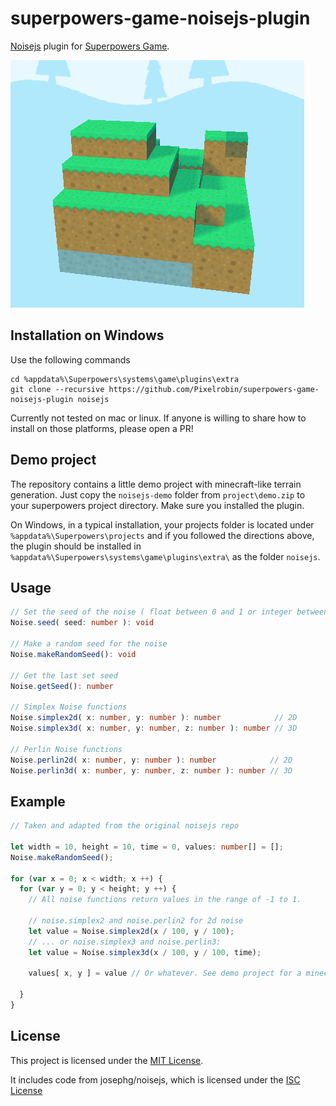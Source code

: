 
# superpowers-game-noisejs-plugin
[Noisejs](https://github.com/josephg/noisejs) plugin for [Superpowers Game](https://github.com/superpowers/superpowers-game).

![Example game scene with minecraft-like blocks](superpowers-noisejs.gif)

## Installation on Windows
Use the following commands
```
cd %appdata%\Superpowers\systems\game\plugins\extra
git clone --recursive https://github.com/Pixelrobin/superpowers-game-noisejs-plugin noisejs
```
Currently not tested on mac or linux. If anyone is willing to share how to install on those platforms, please open a PR!

## Demo project
The repository contains a little demo project with minecraft-like terrain generation. Just copy the `noisejs-demo` folder from `project\demo.zip` to your superpowers project directory. Make sure you installed the plugin.

On Windows, in a typical installation, your projects folder is located under `%appdata%\Superpowers\projects` and if you followed the directions above, the plugin should be installed in `%appdata%\Superpowers\systems\game\plugins\extra\` as the folder `noisejs`.

## Usage
``` Typescript
// Set the seed of the noise ( float between 0 and 1 or integer between 1 and 65536 )
Noise.seed( seed: number ): void

// Make a random seed for the noise
Noise.makeRandomSeed(): void

// Get the last set seed
Noise.getSeed(): number

// Simplex Noise functions
Noise.simplex2d( x: number, y: number ): number            // 2D
Noise.simplex3d( x: number, y: number, z: number ): number // 3D
  
// Perlin Noise functions
Noise.perlin2d( x: number, y: number ): number            // 2D
Noise.perlin3d( x: number, y: number, z: number ): number // 3D
```

## Example
``` Typescript
// Taken and adapted from the original noisejs repo

let width = 10, height = 10, time = 0, values: number[] = [];
Noise.makeRandomSeed();

for (var x = 0; x < width; x ++) {
  for (var y = 0; y < height; y ++) {
    // All noise functions return values in the range of -1 to 1.

    // noise.simplex2 and noise.perlin2 for 2d noise
    let value = Noise.simplex2d(x / 100, y / 100);
    // ... or noise.simplex3 and noise.perlin3:
    let value = Noise.simplex3d(x / 100, y / 100, time);

    values[ x, y ] = value // Or whatever. See demo project for a minecraft-like terrain generator
    
  }
}
```

## License
This project is licensed under the [MIT License](https://github.com/Pixelrobin/superpowers-game-noisejs-plugin/blob/master/LICENSE).

It includes code from josephg/noisejs, which is licensed under the [ISC License](https://github.com/josephg/noisejs/blob/master/LICENSE)
